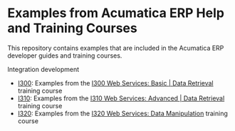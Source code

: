 # Examples from Acumatica ERP Help and Training Courses

This repository contains examples that are included in the Acumatica ERP developer guides and training courses.

Integration development

  * [I300](IntegrationDevelopment\I300): Examples from the [I300 Web Services: Basic | Data Retrieval](https://openuni.acumatica.com/courses/integration/i300-web-services-basic-data-retrieval/) training course
  * [I310](IntegrationDevelopment\I310): Examples from the [I310 Web Services: Advanced | Data Retrieval](https://openuni.acumatica.com/courses/integration/i310-web-services-advanced-data-retrieval/) training course
  * [I320](IntegrationDevelopment\I320): Examples from the [I320 Web Services: Data Manipulation](https://openuni.acumatica.com/courses/integration/i320-web-services-data-manipulation/) training course
